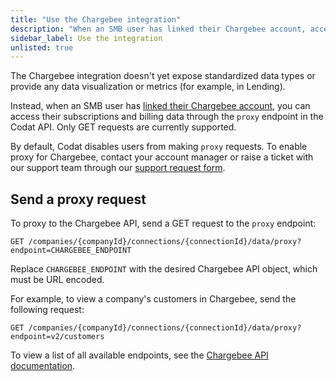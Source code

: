 ```yaml
---
title: "Use the Chargebee integration"
description: "When an SMB user has linked their Chargebee account, access their subscriptions and billing data by making proxy requests to the Chargebee API"
sidebar_label: Use the integration
unlisted: true
---
```


The Chargebee integration doesn't yet expose standardized data types or provide any data visualization or metrics (for example, in Lending).

Instead, when an SMB user has [linked their Chargebee account](/integrations/commerce/chargebee/commerce-chargebee-setup#smb-customer-authenticate-and-connect-your-commerce-data), you can access their subscriptions and billing data through the `proxy` endpoint in the Codat API. Only GET requests are currently supported.

By default, Codat disables users from making `proxy` requests. To enable proxy for Chargebee, contact your account manager or raise a ticket with our support team through our [support request form](https://codat.zendesk.com/hc/en-gb/requests/new).

## Send a proxy request

To proxy to the Chargebee API, send a GET request to the `proxy` endpoint:

```
GET /companies/{companyId}/connections/{connectionId}/data/proxy?endpoint=CHARGEBEE_ENDPOINT
```

Replace `CHARGEBEE_ENDPOINT` with the desired Chargebee API object, which must be URL encoded.

For example, to view a company's customers in Chargebee, send the following request:

```
GET /companies/{companyId}/connections/{connectionId}/data/proxy?endpoint=v2/customers
```

To view a list of all available endpoints, see the <a className="external" href="https://apidocs.eu.chargebee.com/docs/api" target="_blank">Chargebee API documentation</a>.
